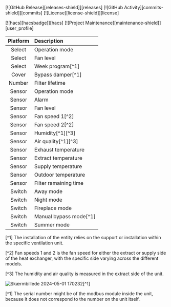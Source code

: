 [![GitHub Release][releases-shield]][releases]
[![GitHub Activity][commits-shield]][commits]
[![License][license-shield]][license]

[![hacs][hacsbadge]][hacs]
[![Project Maintenance][maintenance-shield]][user_profile]

Platform | Description
:---: | :---
Select | Operation mode
Select | Fan level
Select | Week program[^1]
Cover | Bypass damper[^1]
Number | Filter lifetime
Sensor | Operation mode
Sensor | Alarm
Sensor | Fan level
Sensor | Fan speed 1[^2]
Sensor | Fan speed 2[^2]
Sensor | Humidity[^1][^3]
Sensor | Air quality[^1][^3]
Sensor | Exhaust temperature
Sensor | Extract temperature
Sensor | Supply temperature
Sensor | Outdoor temperature
Sensor | Filter ramaining time
Switch | Away mode
Switch | Night mode
Switch | Fireplace mode
Switch | Manual bypass mode[^1]
Switch | Summer mode

[^1] The installation of the entity relies on the support or installation within the specific ventilation unit.

[^2] Fan speeds 1 and 2 is the fan speed for either the extract or supply side of the heat exchanger, with the specific side varying across the different models.

[^3] The humidity and air quality is measured in the extract side of the unit.

![Skærmbillede 2024-05-01 170232](https://github.com/Tvalley71/dantherm/assets/83084467/0f98cc7d-dbce-478c-836f-aecfe0bfb92c)[^1]

[^1] The serial number might be of the modbus module inside the unit, because it does not correspond to the number on the unit itself.


